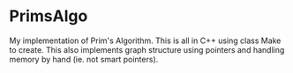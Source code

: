 # PrimsAlgo
My implementation of Prim's Algorithm. This is all in C++ using class Make to create. This also implements graph structure using pointers and handling memory by hand (ie. not smart pointers).
